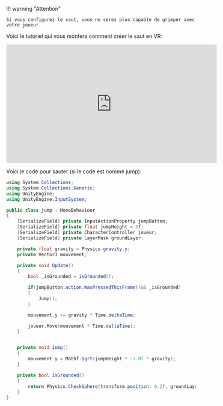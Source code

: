 !!! warning "Attention"

    Si vous configurez le saut, vous ne serez plus capable de grimper avec votre joueur. 
    
Voici le tutoriel qui vous montera comment créer le saut en VR:   

<iframe width="560" height="315" src="https://www.youtube.com/embed/vvfZbVfikJ8?si=OUAw6Xw-yF1c-dm0" title="YouTube video player" frameborder="0" allow="accelerometer; autoplay; clipboard-write; encrypted-media; gyroscope; picture-in-picture; web-share" referrerpolicy="strict-origin-when-cross-origin" allowfullscreen></iframe>


Voici le code pour sauter (si le code est nommé jump):   
``` csharp
using System.Collections;
using System.Collections.Generic;
using UnityEngine;
using UnityEngine.InputSystem;

public class jump : MonoBehaviour
{
    [SerializeField] private InputActionProperty jumpButton;
    [SerializeField] private float jumpHeight = 3f;
    [SerializeField] private CharacterController joueur;
    [SerializeField] private LayerMask groundLayer;

    private float gravity = Physics.gravity.y;
    private Vector3 mouvement;

    private void Update()
    {
        bool _isGrounded = isGrounded(); 

        if(jumpButton.action.WasPressedThisFrame()&& _isGrounded)
        {
            Jump();
        }

        mouvement.y += gravity * Time.deltaTime;

        joueur.Move(mouvement * Time.deltaTime);
    }


    private void Jump()
    {
        mouvement.y = Mathf.Sqrt(jumpHeight * -3.0f * gravity); 
    }

    private bool isGrounded()
    {
        return Physics.CheckSphere(transform.position, 0.2f, groundLayer); 
    }
}
```

